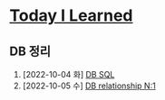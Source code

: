 # [Today I Learned](/../..)

## DB 정리

1. [2022-10-04 화] [DB SQL](./1004_DB_SQL.md)
1. [2022-10-05 수] [DB relationship N:1](./1005_DB_relationship_N_1.md)